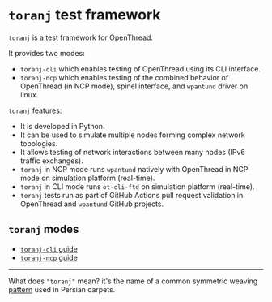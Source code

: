 # `toranj` test framework

`toranj` is a test framework for OpenThread.

It provides two modes:

- `toranj-cli` which enables testing of OpenThread using its CLI interface.
- `toranj-ncp` which enables testing of the combined behavior of OpenThread (in NCP mode), spinel interface, and `wpantund` driver on linux.

`toranj` features:

- It is developed in Python.
- It can be used to simulate multiple nodes forming complex network topologies.
- It allows testing of network interactions between many nodes (IPv6 traffic exchanges).
- `toranj` in NCP mode runs `wpantund` natively with OpenThread in NCP mode on simulation platform (real-time).
- `toranj` in CLI mode runs `ot-cli-ftd` on simulation platform (real-time).
- `toranj` tests run as part of GitHub Actions pull request validation in OpenThread and `wpantund` GitHub projects.

## `toranj` modes

- [`toranj-cli` guide](README_CLI.md)
- [`toranj-ncp` guide](README_NCP.md)

---

What does `"toranj"` mean? it's the name of a common symmetric weaving [pattern](https://en.wikipedia.org/wiki/Persian_carpet#/media/File:Toranj_-_special_circular_design_of_Iranian_carpets.JPG) used in Persian carpets.
